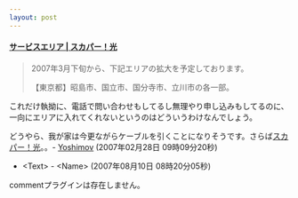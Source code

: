 ```yaml
---
layout: post
---
```

<h4><a href="http://www.opticast.jp/home/area/">サービスエリア | スカパー！光</a></h4>
<blockquote><p>2007年3月下旬から、下記エリアの拡大を予定しております。</p>
<p>【東京都】昭島市、国立市、国分寺市、立川市の各一部。</p>
</blockquote>
<p>これだけ執拗に、電話で問い合わせもしてるし無理やり申し込みもしてるのに、一向にエリアに入れてくれないというのはどういうわけなんでしょう。</p>
<p>どうやら、我が家は今更ながらケーブルを引くことになりそうです。さらば<a href="http://www.opticast.jp/">スカパー！光</a>。。- <a href="/?page=Yoshimov" class="wikipage">Yoshimov</a> (2007年02月28日 09時09分20秒)</p>
<ul>
<li>&lt;Text&gt; - &lt;Name&gt; (2007年08月10日 08時20分05秒)</li>
</ul>
<p><span class="error">commentプラグインは存在しません。</span> </p>
